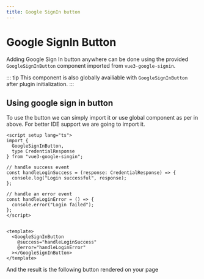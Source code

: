 ```yaml
---
title: Google SignIn button
---
```


<script setup lang="ts">
// handle success event
const handleLoginSuccess = (response) => {
  console.log("Login successful", response);
};

// handle an error event
const handleLoginError = () => {
  console.error("Login failed");
};
</script>

# Google SignIn Button

Adding Google Sign In button anywhere can be done using the provided `GoogleSignInButton` component imported from `vue3-google-signin`.

::: tip
This component is also globally availiable with `GoogleSignInButton` after plugin initialization.
:::


## Using google sign in button

To use the button we can simply import it or use global component as per in above. 
For better IDE support we are going to import it.

```vue
<script setup lang="ts">
import { 
  GoogleSignInButton, 
  type CredentialResponse
} from "vue3-google-singin";

// handle success event
const handleLoginSuccess = (response: CredentialResponse) => {
  console.log("Login successful", response);
};

// handle an error event
const handleLoginError = () => {
  console.error("Login failed");
};
</script>


<template>
  <GoogleSignInButton
    @success="handleLoginSuccess"
    @error="handleLoginError"
  ></GoogleSignInButton>
</template>
```

And the result is the following button rendered on your page

<ClientOnly>
<div :style="{ 'color-scheme': 'auto' }">
  <GoogleSignInButton
    @success="handleLoginSuccess"
    @error="handleLoginError"
  ></GoogleSignInButton>
</div>
</ClientOnly>
